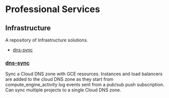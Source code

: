 # Professional Services
## Infrastructure
A repository of Infrastructure solutions.

 * [dns-sync](#dns-sync)

### [dns-sync](dns-sync/README.md)
  Sync a Cloud DNS zone with GCE resources. Instances and load balancers are added to the cloud DNS zone as they start from compute_engine_activity log events sent from a pub/sub push subscription. Can sync multiple projects to a single Cloud DNS zone.
